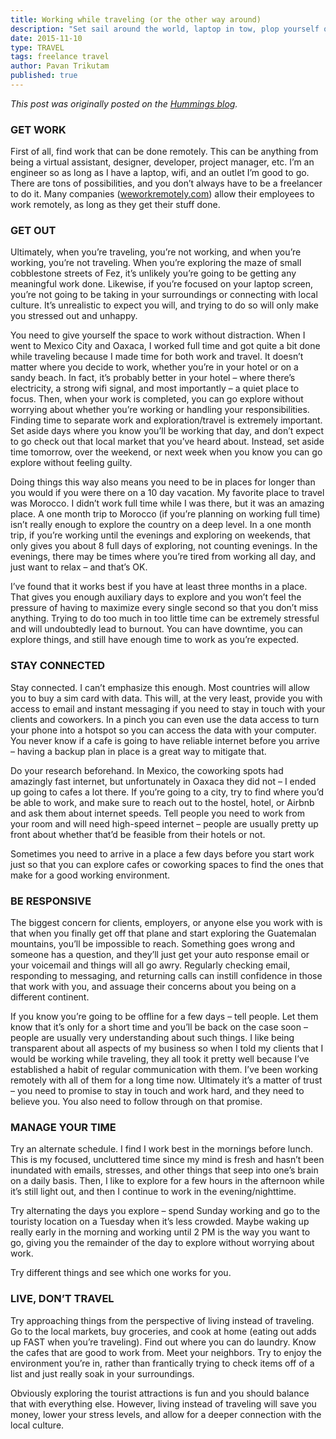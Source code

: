```yaml
---
title: Working while traveling (or the other way around)
description: "Set sail around the world, laptop in tow, plop yourself on a nice sandy beach and settle in for some work - isn’t that the dream? The truth is, this isn’t how working while traveling always goes down, but it is totally possible to churn out quality work while exploring the world. The key? Keep things realistic."
date: 2015-11-10
type: TRAVEL
tags: freelance travel
author: Pavan Trikutam
published: true
---
```


*This post was originally posted on the [Hummings blog][hummings_post].*

### GET WORK

First of all, find work that can be done remotely. This can be anything from being a virtual assistant, designer, developer, project manager, etc. I’m an engineer so as long as I have a laptop, wifi, and an outlet I’m good to go. There are tons of possibilities, and you don’t always have to be a freelancer to do it. Many companies ([weworkremotely.com](https://weworkremotely.com/)) allow their employees to work remotely, as long as they get their stuff done.


### GET OUT

Ultimately, when you’re traveling, you’re not working, and when you’re working, you’re not traveling. When you’re exploring the maze of small cobblestone streets of Fez, it’s unlikely you’re going to be getting any meaningful work done. Likewise, if you’re focused on your laptop screen, you’re not going to be taking in your surroundings or connecting with local culture. It’s unrealistic to expect you will, and trying to do so will only make you stressed out and unhappy.

You need to give yourself the space to work without distraction. When I went to Mexico City and Oaxaca, I worked full time and got quite a bit done while traveling because I made time for both work and travel. It doesn’t matter where you decide to work, whether you’re in your hotel or on a sandy beach. In fact, it’s probably better in your hotel – where there’s electricity, a strong wifi signal, and most importantly – a quiet place to focus. Then, when your work is completed, you can go explore without worrying about whether you’re working or handling your responsibilities. Finding time to separate work and exploration/travel is extremely important. Set aside days where you know you’ll be working that day, and don’t expect to go check out that local market that you’ve heard about. Instead, set aside time tomorrow, over the weekend, or next week when you know you can go explore without feeling guilty.

Doing things this way also means you need to be in places for longer than you would if you were there on a 10 day vacation. My favorite place to travel was Morocco. I didn’t work full time while I was there, but it was an amazing place. A one month trip to Morocco (if you’re planning on working full time) isn’t really enough to explore the country on a deep level. In a one month trip, if you’re working until the evenings and exploring on weekends, that only gives you about 8 full days of exploring, not counting evenings. In the evenings, there may be times where you’re tired from working all day, and just want to relax – and that’s OK.

I’ve found that it works best if you have at least three months in a place. That gives you enough auxiliary days to explore and you won’t feel the pressure of having to maximize every single second so that you don’t miss anything. Trying to do too much in too little time can be extremely stressful and will undoubtedly lead to burnout. You can have downtime, you can explore things, and still have enough time to work as you’re expected.

### STAY CONNECTED

Stay connected. I can’t emphasize this enough. Most countries will allow you to buy a sim card with data. This will, at the very least, provide you with access to email and instant messaging if you need to stay in touch with your clients and coworkers. In a pinch you can even use the data access to turn your phone into a hotspot so you can access the data with your computer. You never know if a cafe is going to have reliable internet before you arrive – having a backup plan in place is a great way to mitigate that.

Do your research beforehand. In Mexico, the coworking spots had amazingly fast internet, but unfortunately in Oaxaca they did not – I ended up going to cafes a lot there. If you’re going to a city, try to find where you’d be able to work, and make sure to reach out to the hostel, hotel, or Airbnb and ask them about internet speeds. Tell people you need to work from your room and will need high-speed internet – people are usually pretty up front about whether that’d be feasible from their hotels or not.

Sometimes you need to arrive in a place a few days before you start work just so that you can explore cafes or coworking spaces to find the ones that make for a good working environment.

### BE RESPONSIVE

The biggest concern for clients, employers, or anyone else you work with is that when you finally get off that plane and start exploring the Guatemalan mountains, you’ll be impossible to reach. Something goes wrong and someone has a question, and they’ll just get your auto response email or your voicemail and things will all go awry. Regularly checking email, responding to messaging, and returning calls can instill confidence in those that work with you, and assuage their concerns about you being on a different continent.

If you know you’re going to be offline for a few days – tell people. Let them know that it’s only for a short time and you’ll be back on the case soon – people are usually very understanding about such things. I like being transparent about all aspects of my business so when I told my clients that I would be working while traveling, they all took it pretty well because I’ve established a habit of regular communication with them. I’ve been working remotely with all of them for a long time now. Ultimately it’s a matter of trust – you need to promise to stay in touch and work hard, and they need to believe you. You also need to follow through on that promise.

### MANAGE YOUR TIME

Try an alternate schedule. I find I work best in the mornings before lunch. This is my focused, uncluttered time since my mind is fresh and hasn’t been inundated with emails, stresses, and other things that seep into one’s brain on a daily basis. Then, I like to explore for a few hours in the afternoon while it’s still light out, and then I continue to work in the evening/nighttime.

Try alternating the days you explore – spend Sunday working and go to the touristy location on a Tuesday when it’s less crowded. Maybe waking up really early in the morning and working until 2 PM is the way you want to go, giving you the remainder of the day to explore without worrying about work.

Try different things and see which one works for you.

### LIVE, DON’T TRAVEL

Try approaching things from the perspective of living instead of traveling. Go to the local markets, buy groceries, and cook at home (eating out adds up FAST when you’re traveling). Find out where you can do laundry. Know the cafes that are good to work from. Meet your neighbors. Try to enjoy the environment you’re in, rather than frantically trying to check items off of a list and just really soak in your surroundings.

Obviously exploring the tourist attractions is fun and you should balance that with everything else. However, living instead of traveling will save you money, lower your stress levels, and allow for a deeper connection with the local culture.

[hummings_post]: http://blog.hellohummings.com/post/132694922089/working-while-traveling-or-the-other-way-around